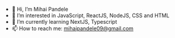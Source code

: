 - 👋 Hi, I’m Mihai Pandele
- 👀 I’m interested in JavaScript, ReactJS, NodeJS, CSS and HTML
- 🌱 I’m currently learning  NextJS, Typescript
- 📫 How to reach me: mihaipandele09@gmail.com

<!---
mihai053/mihai053 is a ✨ special ✨ repository because its `README.md` (this file) appears on your GitHub profile.
You can click the Preview link to take a look at your changes.
--->
